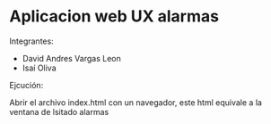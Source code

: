 # Aplicacion web UX alarmas

 Integrantes:

 - David Andres Vargas Leon
 - Isaí Oliva

Ejcución:

 Abrir el archivo index.html con un navegador, este html equivale a la ventana de lsitado alarmas
